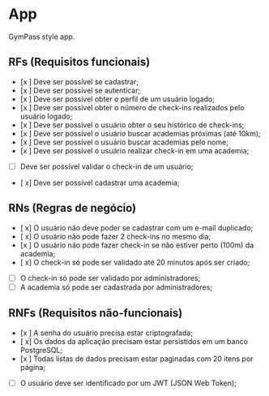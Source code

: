 # App

GymPass style app.

## RFs (Requisitos funcionais)

- [x ] Deve ser possível se cadastrar;
- [x ] Deve ser possível se autenticar;
- [x ] Deve ser possível obter o perfil de um usuário logado;
- [x ] Deve ser possível obter o número de check-ins realizados pelo usuário logado;
- [x ] Deve ser possível o usuário obter o seu histórico de check-ins;
- [x ] Deve ser possível o usuário buscar academias próximas (até 10km);
- [x ] Deve ser possível o usuário buscar academias pelo nome;
- [x ] Deve ser possível o usuário realizar check-in em uma academia;
- [ ] Deve ser possível validar o check-in de um usuário;
- [ x] Deve ser possível cadastrar uma academia;

## RNs (Regras de negócio)

- [ x] O usuário não deve poder se cadastrar com um e-mail duplicado;
- [ x] O usuário não pode fazer 2 check-ins no mesmo dia;
- [x ] O usuário não pode fazer check-in se não estiver perto (100m) da academia;
- [ x] O check-in só pode ser validado até 20 minutos após ser criado;
- [ ] O check-in só pode ser validado por administradores;
- [ ] A academia só pode ser cadastrada por administradores;

## RNFs (Requisitos não-funcionais)

- [x ] A senha do usuário precisa estar criptografada;
- [ x] Os dados da aplicação precisam estar persistidos em um banco PostgreSQL;
- [x ] Todas listas de dados precisam estar paginadas com 20 itens por página;
- [ ] O usuário deve ser identificado por um JWT (JSON Web Token);